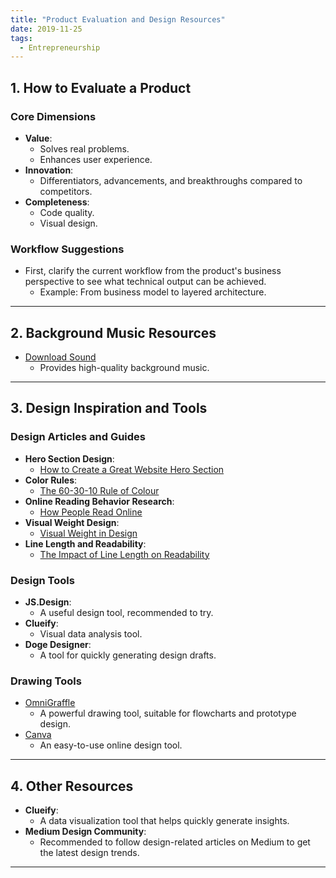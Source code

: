 ```yaml
---
title: "Product Evaluation and Design Resources"
date: 2019-11-25
tags:
  - Entrepreneurship
---
```

## **1. How to Evaluate a Product**
### **Core Dimensions**
- **Value**:
  - Solves real problems.
  - Enhances user experience.
- **Innovation**:
  - Differentiators, advancements, and breakthroughs compared to competitors.
- **Completeness**:
  - Code quality.
  - Visual design.
### **Workflow Suggestions**
- First, clarify the current workflow from the product's business perspective to see what technical output can be achieved.
  - Example: From business model to layered architecture.
---
## **2. Background Music Resources**
- [Download Sound](https://downloadsound.cloud/)  
  - Provides high-quality background music.
---
## **3. Design Inspiration and Tools**
### **Design Articles and Guides**
- **Hero Section Design**:
  - [How to Create a Great Website Hero Section](https://medium.muz.li/how-to-create-a-great-website-hero-section-f22ec2f6e86a)
- **Color Rules**:
  - [The 60-30-10 Rule of Colour](https://medium.com/design-bootcamp/the-60-30-10-rule-of-colour-c2748068b8aa)
- **Online Reading Behavior Research**:
  - [How People Read Online](https://www.nngroup.com/articles/how-people-read-online/)
- **Visual Weight Design**:
  - [Visual Weight in Design](https://gapsystudio.com/blog/visual-weight-in-design/)
- **Line Length and Readability**:
  - [The Impact of Line Length on Readability](https://baymard.com/blog/line-length-readability)
### **Design Tools**
- **JS.Design**:
  - A useful design tool, recommended to try.
- **Clueify**:
  - Visual data analysis tool.
- **Doge Designer**:
  - A tool for quickly generating design drafts.
### **Drawing Tools**
- [OmniGraffle](https://www.omnigroup.com/)  
  - A powerful drawing tool, suitable for flowcharts and prototype design.
- [Canva](https://www.canva.com/)  
  - An easy-to-use online design tool.
---
## **4. Other Resources**
- **Clueify**:
  - A data visualization tool that helps quickly generate insights.
- **Medium Design Community**:
  - Recommended to follow design-related articles on Medium to get the latest design trends.
---
